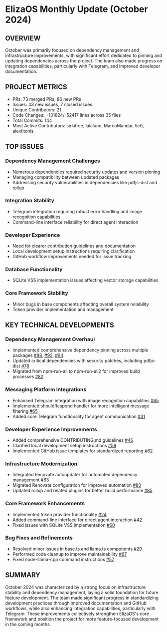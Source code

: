 # ElizaOS Monthly Update (October 2024)

## OVERVIEW
October was primarily focused on dependency management and infrastructure improvements, with significant effort dedicated to pinning and updating dependencies across the project. The team also made progress on integration capabilities, particularly with Telegram, and improved developer documentation.

## PROJECT METRICS
- PRs: 73 merged PRs, 86 new PRs
- Issues: 43 new issues, 7 closed issues
- Unique Contributors: 21
- Code Changes: +131824/-52417 lines across 35 files
- Total Commits: 144
- Most Active Contributors: sirkitree, lalalune, MarcoMandar, 5c0, alextitonis

## TOP ISSUES

### Dependency Management Challenges
- Numerous dependencies required security updates and version pinning
- Managing compatibility between updated packages
- Addressing security vulnerabilities in dependencies like pdfjs-dist and rollup

### Integration Stability
- Telegram integration requiring robust error handling and image recognition capabilities
- Command-line interface reliability for direct agent interaction

### Developer Experience
- Need for clearer contribution guidelines and documentation
- Local development setup instructions requiring clarification
- GitHub workflow improvements needed for issue tracking

### Database Functionality
- SQLite VSS implementation issues affecting vector storage capabilities

### Core Framework Stability
- Minor bugs in base components affecting overall system reliability
- Token provider implementation and management

## KEY TECHNICAL DEVELOPMENTS

### Dependency Management Overhaul
- Implemented comprehensive dependency pinning across multiple packages [#88](https://github.com/elizaos/eliza/pull/88), [#93](https://github.com/elizaos/eliza/pull/93), [#94](https://github.com/elizaos/eliza/pull/94)
- Updated critical dependencies with security patches, including pdfjs-dist [#78](https://github.com/elizaos/eliza/pull/78)
- Migrated from npm-run-all to npm-run-all2 for improved build processes [#82](https://github.com/elizaos/eliza/pull/82)

### Messaging Platform Integrations
- Enhanced Telegram integration with image recognition capabilities [#65](https://github.com/elizaos/eliza/pull/65)
- Implemented shouldRespond handler for more intelligent message filtering [#65](https://github.com/elizaos/eliza/pull/65)
- Added core Telegram functionality for agent communication [#31](https://github.com/elizaos/eliza/pull/31)

### Developer Experience Improvements
- Added comprehensive CONTRIBUTING.md guidelines [#46](https://github.com/elizaos/eliza/pull/46)
- Clarified local development setup instructions [#59](https://github.com/elizaos/eliza/pull/59)
- Implemented GitHub issue templates for standardized reporting [#62](https://github.com/elizaos/eliza/pull/62)

### Infrastructure Modernization
- Integrated Renovate autoupdater for automated dependency management [#63](https://github.com/elizaos/eliza/pull/63)
- Migrated Renovate configuration for improved automation [#80](https://github.com/elizaos/eliza/pull/80)
- Updated rollup and related plugins for better build performance [#85](https://github.com/elizaos/eliza/pull/85)

### Core Framework Enhancements
- Implemented token provider functionality [#24](https://github.com/elizaos/eliza/pull/24)
- Added command-line interface for direct agent interaction [#42](https://github.com/elizaos/eliza/pull/42)
- Fixed issues with SQLite VSS implementation [#60](https://github.com/elizaos/eliza/pull/60)

### Bug Fixes and Refinements
- Resolved minor issues in base.ts and llama.ts components [#20](https://github.com/elizaos/eliza/pull/20)
- Performed code cleanup to improve maintainability [#67](https://github.com/elizaos/eliza/pull/67)
- Fixed node-llama-cpp command instructions [#57](https://github.com/elizaos/eliza/pull/57)

## SUMMARY
October 2024 was characterized by a strong focus on infrastructure stability and dependency management, laying a solid foundation for future feature development. The team made significant progress in standardizing development practices through improved documentation and GitHub workflows, while also enhancing integration capabilities, particularly with Telegram. These improvements collectively strengthen ElizaOS's core framework and position the project for more feature-focused development in the coming months.